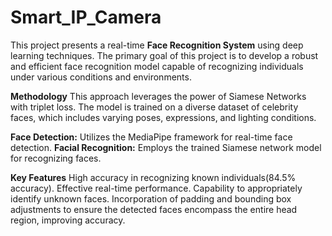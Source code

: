 # Smart_IP_Camera


This project presents a real-time **Face Recognition System** using deep learning techniques. The primary goal of this project is to develop a robust and efficient face recognition model capable of recognizing individuals under various conditions and environments.

**Methodology**
This approach leverages the power of Siamese Networks with triplet loss. The model is trained on a diverse dataset of celebrity faces, which includes varying poses, expressions, and lighting conditions.

**Face Detection:** Utilizes the MediaPipe framework for real-time face detection.
**Facial Recognition:** Employs the trained Siamese network model for recognizing faces.

**Key Features**
High accuracy in recognizing known individuals(84.5% accuracy). 
Effective real-time performance.
Capability to appropriately identify unknown faces.
Incorporation of padding and bounding box adjustments to ensure the detected faces encompass the entire head region, improving accuracy.
